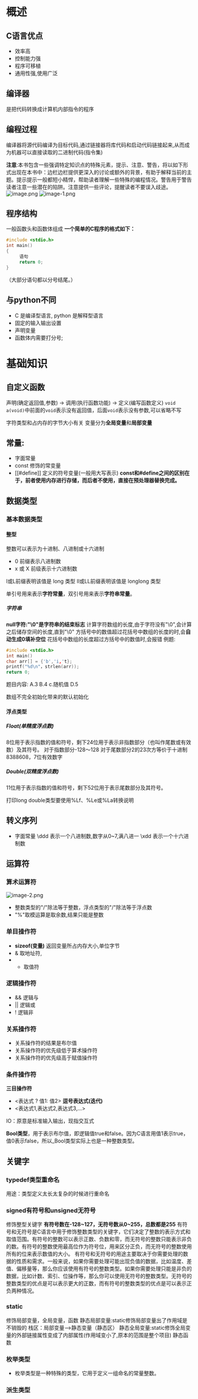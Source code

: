 # 概述
## C语言优点
- 效率高
- 控制能力强
- 程序可移植
- 通用性强,使用广泛

## 编译器
是把代码转换成计算机内部指令的程序

## 编程过程
编译器将源代码编译为目标代码,通过链接器将库代码和启动代码链接起来,从而成为机器可以直接读取的二进制代码(指令集)

**注意**:本书包含一些强调特定知识点的特殊元素，提示、注意、警告，将以如下形式出现在本书中：边栏边栏提供更深入的讨论或额外的背景，有助于解释当前的主题。提示提示一般都短小精悍，帮助读者理解一些特殊的编程情况。警告用于警告读者注意一些潜在的陷阱。注意提供一些评论，提醒读者不要误入歧途。
![image.png](https://s1.vika.cn/space/2023/12/24/4a2bdf3a971449f98b8a90142dd1cc7b)
![image-1.png](https://s1.vika.cn/space/2023/12/24/17197ee486e54e7eba5e09b5eaead97d)

## 程序结构
一般函数头和函数体组成
**一个简单的C程序的格式如下：**
```C
#include <stdio.h>
int main()
{
     语句
     return 0;
}
```
（大部分语句都以分号结尾。）
## 与python不同
- C 是编译型语言, python 是解释型语言
- 固定的输入输出设置
- 声明变量
- 函数体内需要打分号;
# 基础知识
## 自定义函数
声明(确定返回值,参数) → 调用(执行函数功能) → 定义(编写函数定义)
`void a(void)`中前面的`void`表示没有返回值，后面`void`表示没有参数,可以省略不写

字符类型和占内存的字节大小有关
变量分为**全局变量**和**局部变量**

## 常量:
- 字面常量
- const 修饰的常变量
- [[#define]] 定义的符号变量(一般用大写表示)
**const和#define之间的区别在于，前者使用内存进行存储，而后者不使用，直接在预处理器替换完成。**

## 数据类型
### 基本数据类型
#### 整型
整数可以表示为十进制、八进制或十六进制
- 0 前缀表示八进制数
- x 或 X 前级表示十六进制数

l或L前缀表明该值是 long 类型
ll或LL前缀表明该值是 longlong 类型

单引号用来表示**字符常量**，双引号用来表示**字符串常量**。

##### 字符串
**null字符:"\0"是字符串的结束标志**
计算字符数组的长度,由于字符没有"\0",会计算之后储存空间的长度,直到"\0"
方括号中的数值超过花括号中数组的长度的时,会**自动生成0填补空位**
花括号中数组的长度超过方括号中的数值时,会报错
例题:
```C
#include <stdio.h>
int main()
char arr[] = {'b','i,'t};
printf("%d\n"，strlen(arr));
return 0;
```
题目内容:
A.3
B.4
c.随机值
D.5

数组不完全初始化带来的默认初始化

#### 浮点类型
##### Float(单精度浮点数)
8位用于表示指数的值和符号，剩下24位用于表示非指数部分（也叫作尾数或有效数）及其符号。
对于指数部分-128～128
对于尾数部分2的23次方等价于十进制8388608，7位有效数字

##### Double(双精度浮点数)
11位用于表示指数的值和符号，剩下52位用于表示尾数部分及其符号。

打印long double类型要使用%Lf、%Le或%La转换说明 

## 转义序列
- 字面常量
\ddd 表示一个八进制数,数字从0~7,满八进一
\xdd 表示一个十六进制数

## 运算符
### 算术运算符
![image-2.png](https://s1.vika.cn/space/2024/01/13/080cac20845941a09e5f451f1c0393af)

- 整数类型的"/"除法等于整数，浮点类型的"/"除法等于浮点数
- "%"取模运算是取余数,结果只能是整数

### 单目操作符
- **sizeof(变量)** 返回变量所占内存大小,单位字节
- & 取地址符,
- * 取值符

### 逻辑操作符
- && 逻辑与
- || 逻辑或
- ! 逻辑非

### 关系操作符
- 关系操作符的结果是布尔值
- 关系操作符的优先级低于算术操作符
- 关系操作符的优先级高于赋值操作符

### 条件操作符
**三目操作符**
- <表达式 ? 值1: 值2>
**逗号表达式(迭代)**
- <表达式1,表达式2,表达式3,...>

IO：原意是标准输入输出，现指交互式

**Bool类型**，用于表示布尔值，即逻辑值true和false。因为C语言用值1表示true，值0表示false，所以_Bool类型实际上也是一种整数类型。 
## 关键字
### typedef类型重命名 
用途：类型定义太长太复杂的时候进行重命名 

### signed有符号和unsigned无符号
修饰整型关键字
**有符号数在-128~127，无符号数从0~255，总数都是255**
有符号和无符号是C语言中用于修饰整数类型的关键字，它们决定了整数的表示方式和取值范围。有符号的整数可以表示正数、负数和零，而无符号的整数只能表示非负的数。有符号的整数使用最高位作为符号位，用来区分正负，而无符号的整数使用所有的位来表示数值的大小。
有符号和无符号的用途主要取决于你需要处理的数据的性质和需求。一般来说，如果你需要处理可能出现负值的数据，比如温度、差值、偏移量等，那么你应该使用有符号的整数类型。如果你需要处理只能是非负的数据，比如计数、索引、位操作等，那么你可以使用无符号的整数类型。无符号的整数类型的优点是可以表示更大的正数，而有符号的整数类型的优点是可以表示正负两种情况。

### static
修饰局部变量，全局变量，函数
静态局部变量:static修饰局部变量出了作用域是不销毁的
栈区：局部变量—>静态变量（静态区）
静态全局变量:static修饰全局变量的外部链接属性变成了内部属性(作用域变小了,原本的范围是整个项目)
静态函数

### 枚举类型
- 枚举类型是一种特殊的类型，它用于定义一组命名的常量整数。

### 派生类型